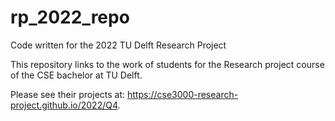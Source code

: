 # rp_2022_repo
Code written for the 2022 TU Delft Research Project

This repository links to the work of students for the Research project course of the CSE bachelor at TU Delft.

Please see their projects at: https://cse3000-research-project.github.io/2022/Q4.